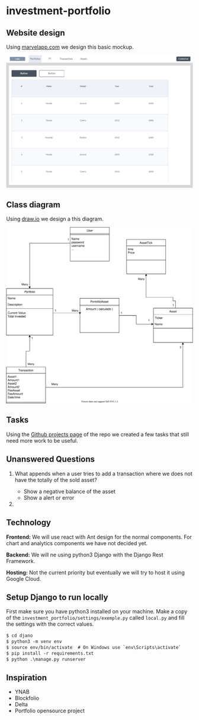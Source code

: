 # investment-portfolio

## Website design

Using [marvelapp.com](https://marvelapp.com) we design this basic mockup.

![UI Design](./docs/media/design.png)

## Class diagram

Using [draw.io](https://draw.io) we design a this diagram.

![Diagram](./docs/media/diagram.svg)

## Tasks

Using the [Github projects page](https://github.com/algarvis/investment-portfolio/projects/1) of the repo we created a few tasks that still need more work to be useful.

## Unanswered Questions

1. What appends when a user tries to add a transaction where we does not have the totally of the sold asset?

    * Show a negative balance of the asset
    * Show a alert or error 

2. 

## Technology

**Frontend:** We will use react with Ant design for the normal components. For chart and analytics components we have not decided yet.

**Backend:** We will ne using python3 Django with the Django Rest Framework.

**Hosting:** Not the current priority but eventually we will try to host it using Google Cloud.


## Setup Django to run locally

First make sure you have python3 installed on your machine.
Make a copy of the ```investment_portfolio/settings/exemple.py``` called ```local.py``` and fill the settings with the correct values.

```
$ cd djano
$ python3 -m venv env
$ source env/bin/activate  # On Windows use `env\Scripts\activate`
$ pip install -r requirements.txt
$ python .\manage.py runserver
```

## Inspiration

* YNAB
* Blockfolio
* Delta
* Portfolio opensource project
